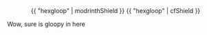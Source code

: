 <center>
{{ "hexgloop" | modrinthShield }}
{{ "hexgloop" | cfShield }}
</center>


Wow, sure is gloopy in here

